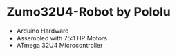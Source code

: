 # Zumo32U4-Robot by Pololu

* Arduino Hardware
* Assembled with 75:1 HP Motors
* ATmega 32U4 Microcontroller

